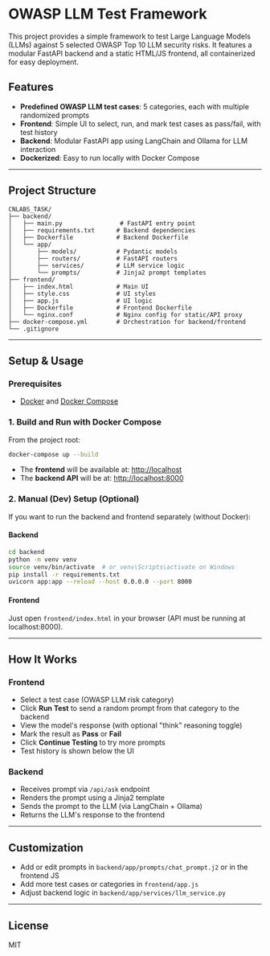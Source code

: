 # OWASP LLM Test Framework

This project provides a simple framework to test Large Language Models (LLMs) against 5 selected OWASP Top 10 LLM security risks. It features a modular FastAPI backend and a static HTML/JS frontend, all containerized for easy deployment.

## Features
- **Predefined OWASP LLM test cases**: 5 categories, each with multiple randomized prompts
- **Frontend**: Simple UI to select, run, and mark test cases as pass/fail, with test history
- **Backend**: Modular FastAPI app using LangChain and Ollama for LLM interaction
- **Dockerized**: Easy to run locally with Docker Compose

---

## Project Structure

```
CNLABS_TASK/
├── backend/
│   ├── main.py                # FastAPI entry point
│   ├── requirements.txt      # Backend dependencies
│   ├── Dockerfile            # Backend Dockerfile
│   └── app/
│       ├── models/           # Pydantic models
│       ├── routers/          # FastAPI routers
│       ├── services/         # LLM service logic
│       └── prompts/          # Jinja2 prompt templates
├── frontend/
│   ├── index.html            # Main UI
│   ├── style.css             # UI styles
│   ├── app.js                # UI logic
│   ├── Dockerfile            # Frontend Dockerfile
│   └── nginx.conf            # Nginx config for static/API proxy
├── docker-compose.yml        # Orchestration for backend/frontend
└── .gitignore
```

---

## Setup & Usage

### Prerequisites
- [Docker](https://www.docker.com/) and [Docker Compose](https://docs.docker.com/compose/)

### 1. Build and Run with Docker Compose
From the project root:
```sh
docker-compose up --build
```
- The **frontend** will be available at: [http://localhost](http://localhost)
- The **backend API** will be at: [http://localhost:8000](http://localhost:8000)

### 2. Manual (Dev) Setup (Optional)
If you want to run the backend and frontend separately (without Docker):

#### Backend
```sh
cd backend
python -m venv venv
source venv/bin/activate  # or venv\Scripts\activate on Windows
pip install -r requirements.txt
uvicorn app:app --reload --host 0.0.0.0 --port 8000
```

#### Frontend
Just open `frontend/index.html` in your browser (API must be running at localhost:8000).

---

## How It Works

### Frontend
- Select a test case (OWASP LLM risk category)
- Click **Run Test** to send a random prompt from that category to the backend
- View the model's response (with optional "think" reasoning toggle)
- Mark the result as **Pass** or **Fail**
- Click **Continue Testing** to try more prompts
- Test history is shown below the UI

### Backend
- Receives prompt via `/api/ask` endpoint
- Renders the prompt using a Jinja2 template
- Sends the prompt to the LLM (via LangChain + Ollama)
- Returns the LLM's response to the frontend

---

## Customization
- Add or edit prompts in `backend/app/prompts/chat_prompt.j2` or in the frontend JS
- Add more test cases or categories in `frontend/app.js`
- Adjust backend logic in `backend/app/services/llm_service.py`

---

## License
MIT
